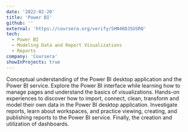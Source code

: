 ```yaml
---
date: '2022-02-20'
title: 'Power BI'
github: ''
external: 'https://coursera.org/verify/SHN46DJSUSRQ'
tech:
  - Power BI 
  - Modeling Data and Report Visualizations
  - Reports
company: 'Coursera'
showInProjects: true
---
```


Conceptual understanding of the Power BI desktop application and the Power BI service. Explore the Power BI interface while learning how to manage pages and understand the basics of visualizations. Hands-on experiences to discover how to import, connect, clean, transform and model their own data in the Power BI desktop application. Investigate reports, learn about workspaces, and practice viewing, creating, and publishing reports to the Power BI service. Finally, the creation and utilization of dashboards.
